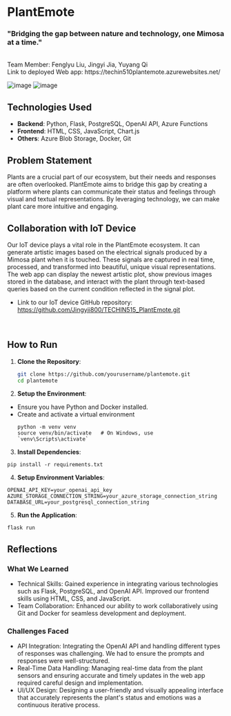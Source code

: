 # PlantEmote

### "Bridging the gap between nature and technology, one Mimosa at a time." 
<br>
Team Member: Fenglyu Liu, Jingyi Jia, Yuyang Qi
<br>
Link to deployed Web app: https://techin510plantemote.azurewebsites.net/

![image](https://github.com/Jingyii800/PlantEmote_WebApp/assets/112589476/b714756a-4e15-4148-888d-7553911414b3)
![image](https://github.com/Jingyii800/PlantEmote_WebApp/assets/112589476/f9f17129-3fe9-44b1-a8eb-6f97a36acec1)

## Technologies Used
- **Backend**: Python, Flask, PostgreSQL, OpenAI API, Azure Functions
- **Frontend**: HTML, CSS, JavaScript, Chart.js
- **Others**: Azure Blob Storage, Docker, Git

## Problem Statement
Plants are a crucial part of our ecosystem, but their needs and responses are often overlooked. PlantEmote aims to bridge this gap by creating a platform where plants can communicate their status and feelings through visual and textual representations. 
By leveraging technology, we can make plant care more intuitive and engaging.


## Collaboration with IoT Device
Our IoT device plays a vital role in the PlantEmote ecosystem. It can generate artistic images based on the electrical signals produced by a Mimosa plant when it is touched. 
These signals are captured in real time, processed, and transformed into beautiful, unique visual representations. 
The web app can display the newest artistic plot, show previous images stored in the database, and interact with the plant through text-based queries based on the current condition reflected in the signal plot.
- Link to our IoT device GitHub repository: https://github.com/Jingyii800/TECHIN515_PlantEmote.git
<br>


## How to Run
1. **Clone the Repository**:  
   ```bash
   git clone https://github.com/yourusername/plantemote.git
   cd plantemote
   ```
2. **Setup the Environment**:
- Ensure you have Python and Docker installed.
- Create and activate a virtual environment
  ```
  python -m venv venv
  source venv/bin/activate   # On Windows, use `venv\Scripts\activate`
  ```
3. **Install Dependencies**:
  ```
  pip install -r requirements.txt
  ```
4. **Setup Environment Variables**:
  ```
  OPENAI_API_KEY=your_openai_api_key
  AZURE_STORAGE_CONNECTION_STRING=your_azure_storage_connection_string
  DATABASE_URL=your_postgresql_connection_string
  ```
5. **Run the Application**:
  ```
  flask run
  ```

## Reflections
### What We Learned
- Technical Skills: Gained experience in integrating various technologies such as Flask, PostgreSQL, and OpenAI API. Improved our frontend skills using HTML, CSS, and JavaScript.
- Team Collaboration: Enhanced our ability to work collaboratively using Git and Docker for seamless development and deployment.
### Challenges Faced
- API Integration: Integrating the OpenAI API and handling different types of responses was challenging. We had to ensure the prompts and responses were well-structured.
- Real-Time Data Handling: Managing real-time data from the plant sensors and ensuring accurate and timely updates in the web app required careful design and implementation.
- UI/UX Design: Designing a user-friendly and visually appealing interface that accurately represents the plant's status and emotions was a continuous iterative process.

